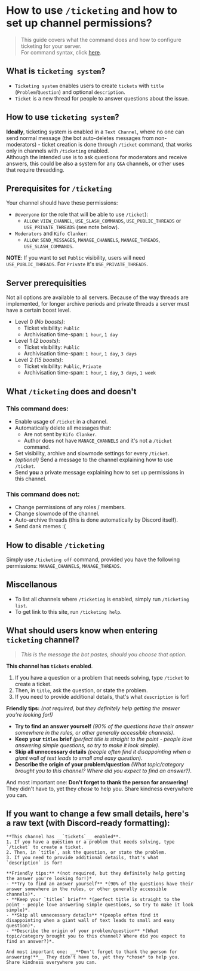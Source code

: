 # How to use `/ticketing` and how to set up channel permissions?
> This guide covers what the command does and how to configure ticketing for your server.<br/>
> For command syntax, click [here](../commandList.md#ticketing).

## What is `ticketing system`?

- `Ticketing system` enables users to create `tickets` with `title` (`Problem`/`Question`) and optional `description`.
- `Ticket` is a new thread for people to answer questions about the issue.

## How to use `ticketing system`?

**Ideally**, ticketing system is enabled in a `Text Channel`, where no one can send normal message (the bot auto-deletes messages from non-moderators) - ticket creation is done through `/ticket` command, that works only in channels with `/ticketing` enabled.<br/>
Although the intended use is to ask questions for moderators and receive answers, this could be also a system for any `Q&A` channels, or other uses that require threadding.

## Prerequisites for `/ticketing`

Your channel should have these permissions:
- `@everyone` (or the role that will be able to use `/ticket`):
	- `ALLOW`: `VIEW_CHANNEL`, `USE_SLASH_COMMANDS`, `USE_PUBLIC_THREADS` or `USE_PRIVATE_THREADS` (see note below).
- `Moderators` and `Kifo Clanker`:
	- `ALLOW`: `SEND_MESSAGES`, `MANAGE_CHANNELS`, `MANAGE_THREADS`, `USE_SLASH_COMMANDS`.

**NOTE**: If you want to set `Public` visibility, users will need `USE_PUBLIC_THREADS`. For `Private` it's `USE_PRIVATE_THREADS`.

## Server prerequisities

Not all options are available to all servers. Because of the way threads are implemented, for longer archive periods and private threads a server must have a certain boost level.
- Level 0 *(No boosts)*:
	- Ticket visibility: `Public`
	- Archivisation time-span: `1 hour`, `1 day`
- Level 1 *(2 boosts)*:
	- Ticket visibility: `Public`
	- Archivisation time-span: `1 hour`, `1 day`, `3 days`
- Level 2 *(15 boosts)*:
	- Ticket visibility: `Public`, `Private`
	- Archivisation time-span: `1 hour`, `1 day`, `3 days`, `1 week`

## What `/ticketing` does and doesn't

### This command **does**:
- Enable usage of `/ticket` in a channel.
- Automatically delete all messages that:
	- Are not sent by `Kifo Clanker`.
	- Author does not have `MANAGE_CHANNELS` and it's not a `/ticket` command.
- Set visibility, archive and slowmode settings for every `/ticket`.
- *(optional)* Send a message to the channel explaining how to use `/ticket`.
- Send **you** a private message explaining how to set up permissions in this channel.

### This command **does not**:
- Change permissions of any roles / members.
- Change slowmode of the channel.
- Auto-archive threads (this is done automatically by Discord itself).
- Send dank memes :(

## How to disable `/ticketing`

Simply use `/ticketing off` command, provided you have the following permissions: `MANAGE_CHANNELS`, `MANAGE_THREADS`.

## Miscellanous
- To list all channels where `/ticketing` is enabled, simply run `/ticketing list`.
- To get link to this site, run `/ticketing help`.

## What should users know when entering `ticketing` channel?
> *This is the message the bot pastes, should you choose that option.*

**This channel has __`tickets`__ enabled**.
1. If you have a question or a problem that needs solving, type `/ticket` to create a ticket.
2. Then, in `title`, ask the question, or state the problem.
3. If you need to provide additional details, that's what `description` is for!

**Friendly tips:** *(not required, but they definitely help getting the answer you're looking for!)*
- **Try to find an answer yourself** *(90% of the questions have their answer somewhere in the rules, or other generally accessible channels)*.
- **Keep your `titles` brief** *(perfect title is straight to the point - people love answering simple questions, so try to make it look simple)*.
- **Skip all unnecessary details** *(people often find it disappointing when a giant wall of text leads to small and easy question)*.
- **Describe the origin of your problem/question** *(What topic/category brought you to this channel? Where did you expect to find an answer?)*.

And most important one: __**Don't forget to thank the person for answering!**__ They didn't have to, yet they *chose* to help you. Share kindness everywhere you can.

## If you want to change a few small details, here's a raw text (with Discord-ready formatting):
```
**This channel has __`tickets`__ enabled**.
1. If you have a question or a problem that needs solving, type `/ticket` to create a ticket.
2. Then, in `title`, ask the question, or state the problem.
3. If you need to provide additional details, that's what `description` is for!

**Friendly tips:** *(not required, but they definitely help getting the answer you're looking for!)*
- **Try to find an answer yourself** *(90% of the questions have their answer somewhere in the rules, or other generally accessible channels)*.
- **Keep your `titles` brief** *(perfect title is straight to the point - people love answering simple questions, so try to make it look simple)*.
- **Skip all unnecessary details** *(people often find it disappointing when a giant wall of text leads to small and easy question)*.
- **Describe the origin of your problem/question** *(What topic/category brought you to this channel? Where did you expect to find an answer?)*.

And most important one: __**Don't forget to thank the person for answering!**__ They didn't have to, yet they *chose* to help you. Share kindness everywhere you can.
```